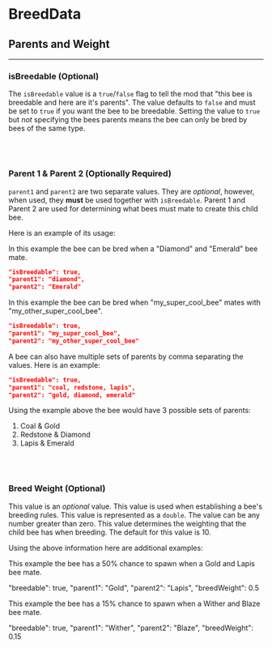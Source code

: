# **BreedData**

## **Parents and Weight**
***

### **isBreedable** (Optional)

The `isBreedable` value is a `true`/`false` flag to tell the mod that "this bee is breedable and here are it's parents".
The value defaults to `false` and must be set to `true` if you want the bee to be breedable. Setting the value to `true` but *not* specifying the bees parents means the bee can only be bred by bees of the same type.

<br>
<br>

### **Parent 1 & Parent 2** (Optionally Required)

`parent1` and `parent2` are two separate values. They are  _optional_, however, when used, they  **must**  be used together with `isBreedable`. Parent 1 and Parent 2 are used for determining what bees must mate to create this child bee.

Here is an example of its usage:

In this example the bee can be bred when a "Diamond" and "Emerald" bee mate.  

```json
"isBreedable": true,
"parent1": "diamond",
"parent2": "Emerald"
```
  

In this example the bee can be bred when "my_super_cool_bee" mates with "my_other_super_cool_bee".  
```json
"isBreedable": true,
"parent1": "my_super_cool_bee",
"parent2": "my_other_super_cool_bee"
```

A bee can also have multiple sets of parents by comma separating the values. Here is an example:
```json
"isBreedable": true,
"parent1": "coal, redstone, lapis",
"parent2": "gold, diamond, emerald"
```
Using the example above the bee would have 3 possible sets of parents:

 1. Coal & Gold
 2. Redstone & Diamond
 3. Lapis & Emerald

<br>
<br>

### **Breed Weight** (Optional)

This value is an  _optional_  value. This value is used when establishing a bee's breeding rules. This value is represented as a `double`. The value can be any number greater than zero. This value determines the weighting that the child bee has when breeding. The default for this value is 10.

Using the above information here are additional examples:

This example the bee has a 50% chance to spawn when a Gold and Lapis bee mate.  

"breedable": true,
"parent1": "Gold",
"parent2": "Lapis",
"breedWeight": 0.5

  

This example the bee has a 15% chance to spawn when a Wither and Blaze bee mate.

"breedable": true,
"parent1": "Wither",
"parent2": "Blaze",
"breedWeight": 0.15
<!--stackedit_data:
eyJoaXN0b3J5IjpbMTEyOTk2NDc2NywtMTk5Mjk0NTQxOCwtMT
ExMzk3ODgxMCwxMDc4MDUwNTIsLTc1MzkxNzMwMSw4MTAwMTc3
MTldfQ==
-->